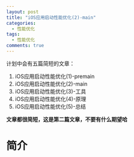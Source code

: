 ```yaml
---
layout: post
title: "iOS应用启动性能优化(2)-main"
categories:
  - 性能优化
tags:
  - 性能优化
comments: true
---
```


计划中会有五篇简短的文章：

1. iOS应用启动性能优化(1)-premain
2. iOS应用启动性能优化(2)-main
3. iOS应用启动性能优化(3)-工具
4. iOS应用启动性能优化(4)-原理
5. iOS应用启动性能优化(5)-总结

**文章都很简短，这是第二篇文章，不要有什么期望哈**

<!-- more -->


# 简介






